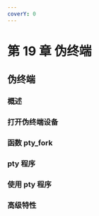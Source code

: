 ```yaml
---
coverY: 0
---
```


# 第 19 章 伪终端

## 伪终端

### 概述

### 打开伪终端设备

### 函数 pty_fork

### pty 程序

### 使用 pty 程序

### 高级特性
